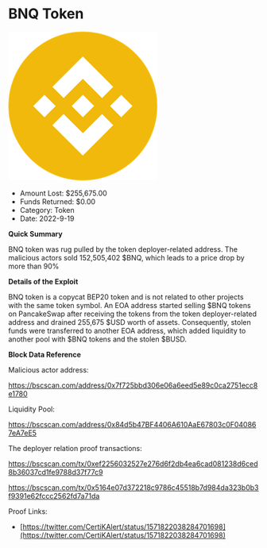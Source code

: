 # BNQ Token
![BNQ Token](/rektimages/BNQ-Token.png)
- Amount Lost: $255,675.00
- Funds Returned: $0.00
- Category: Token
- Date: 2022-9-19

**Quick Summary**

BNQ token was rug pulled by the token deployer-related address. The malicious actors sold 152,505,402 $BNQ, which leads to a price drop by more than 90%

  


 **Details of the Exploit**

BNQ token is a copycat BEP20 token and is not related to other projects with the same token symbol. An EOA address started selling $BNQ tokens on PancakeSwap after receiving the tokens from the token deployer-related address and drained 255,675 $USD worth of assets. Consequently, stolen funds were transferred to another EOA address, which added liquidity to another pool with $BNQ tokens and the stolen $BUSD.

  


 **Block Data Reference**

Malicious actor address:

https://bscscan.com/address/0x7f725bbd306e06a6eed5e89c0ca2751ecc8e1780

  


Liquidity Pool:

https://bscscan.com/address/0x84d5b47BF4406A610AaE67803c0F040867eA7eE5

  


The deployer relation proof transactions:

https://bscscan.com/tx/0xef2256032527e276d6f2db4ea6cad081238d6ced8b36037cd1fe9788d37f77c9

https://bscscan.com/tx/0x5164e07d372218c9786c45518b7d984da323b0b3f9391e62fccc2562fd7a71da

  



Proof Links:
- [https://twitter.com/CertiKAlert/status/1571822038284701698](https://twitter.com/CertiKAlert/status/1571822038284701698)


